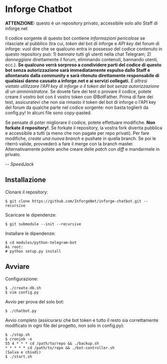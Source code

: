 # Inforge Chatbot
**ATTENZIONE:** questo è un repository privato, accessibile solo allo Staff di inforge.net  

Il codice sorgente di questo bot contiene _informazioni pericolose_ se rilasciate al pubblico (tra cui, _token_ del bot di inforge e _API key_ del forum di inforge: vuol dire che se qualcuno entra in possesso del codice contenuto in questo repository può: 1) _bannare_ tutti gli utenti nella chat Telegram; 2) _danneggiare_ direttamente il forum, eliminando contenuti, bannando utenti, ecc.). **Se qualcuno verrà sorpreso a condividere parti del codice di questo bot senza autorizzazione sarà immediatamente espulso dallo Staff e allontanato dalla community e sarà ritenuto direttamente responsabile di qualsiasi danno causato a inforge.net e ai servizi collegati.** _È altresì vietato utilizzare l'API key di inforge o il token del bot senza autorizzazione di un amministratore._ Se dovete fare dei test o provare il codice, potete creare il vostro bot con il vostro token con @BotFather. Prima di fare dei test, assicuratevi che non sia rimasto il token del bot di inforge o l'API key del forum da qualche parte nel codice sorgente: non basta toglierli da config.py! In alcuni file sono copy-pasted.  

Se pensate di poter migliorare il codice, potete effettuare modifiche. **Non forkate il repository!**. Se forkate il repository, la vostra fork diventa pubblica e accessibile a tutti (a meno che non pagate per repo privati). Per fare modifiche, _create una nuova branch_ e pushate in quella branch. Se poi le riterrò valide, provvederò a fare il merge con la branch master. Alternativamente potete anche creare delle _patch_ con _diff_ e mandarmele in privato.  

_-- SpeedJack_  

## Installazione
Clonare il repository:  
```
$ git clone https://github.com/InforgeNet/inforge-chatbot.git --recursive
```
Scaricare le dipendenze:  
```
$ git submodule --init --recursive
```
Installare le dipendenze:  
```
$ cd modules/python-telegram-bot
As root:
# python setup.py install
```
## Avviare
Configurazione:  
```
$ ./create-db.sh
$ vim config.py
```
Avvio per prova del solo bot:  
```
$ ./chatbot.py
```
Avvio completo (assicurarsi che bot token e tutto il resto sia correttamente modificato in ogni file del progetto, non solo in config.py):  
```
$ ./stop.sh
$ cronjob -e
55 4 * * * cd /path/to/repo && ./backup.sh
* * * * * cd /path/to/repo && ./bot-controller.sh
(Salva e chiudi)
$ ./start.sh
```
